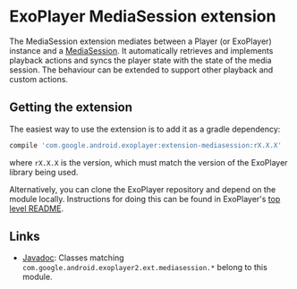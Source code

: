 # ExoPlayer MediaSession extension #

The MediaSession extension mediates between a Player (or ExoPlayer) instance
and a [MediaSession][]. It automatically retrieves and implements playback
actions and syncs the player state with the state of the media session. The
behaviour can be extended to support other playback and custom actions.

[MediaSession]: https://developer.android.com/reference/android/support/v4/media/session/MediaSessionCompat.html

## Getting the extension ##

The easiest way to use the extension is to add it as a gradle dependency:

```gradle
compile 'com.google.android.exoplayer:extension-mediasession:rX.X.X'
```

where `rX.X.X` is the version, which must match the version of the ExoPlayer
library being used.

Alternatively, you can clone the ExoPlayer repository and depend on the module
locally. Instructions for doing this can be found in ExoPlayer's
[top level README][].

[top level README]: https://github.com/google/ExoPlayer/blob/release-v2/README.md

## Links ##

* [Javadoc][]: Classes matching
  `com.google.android.exoplayer2.ext.mediasession.*` belong to this module.

[Javadoc]: https://google.github.io/ExoPlayer/doc/reference/index.html
